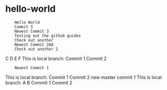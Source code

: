 # hello-world
        Hello World
        Commit 3
        Newest Commit 3
        Testing out the github guides
        Check out another
        Newest Commit 2AA
        Check out another 2
C
D
E
F
        This is local branch:
        Commit 1
        Commit 2

        Newest Commit 1

This is local branch:
Commit 1
Commit 2
new master commit 1
This is local branch:
A
B
Commit 1
Commit 2
